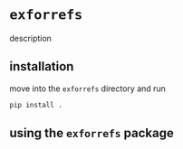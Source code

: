 # `exforrefs`

description

## installation

move into the `exforrefs` directory and run

```bash
pip install .
```

## using the `exforrefs` package



